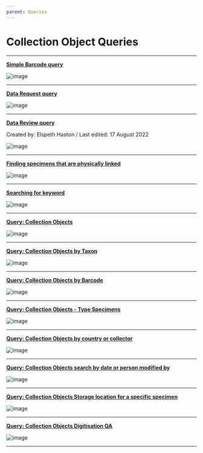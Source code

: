 ```yaml
---
parent: Queries
---
```


# Collection Object Queries

----

**[Simple Barcode query](https://herb-rbge.specifycloud.org/specify/query/155/)**

  ![image](https://user-images.githubusercontent.com/6713716/183645175-5b18a10c-73b3-4e25-818b-6044f4cdd0f5.png)

----

**[Data Request query](https://herb-rbge.specifycloud.org/specify/query/168/)**

  ![image](https://user-images.githubusercontent.com/6713716/183857549-01112352-f281-4fb3-97a0-b8d310070ca7.png)

----

**[Data Review query](https://herb-rbge.specifycloud.org/specify/query/184/)**

Created by: Elspeth Haston / Last edited: 17 August 2022

![image](https://user-images.githubusercontent.com/6713716/185093501-89331663-1321-45d1-b337-bf6308307ebc.png)

----

**[Finding specimens that are physically linked](https://herb-rbge.specifycloud.org/specify/query/91/)**

  ![image](https://user-images.githubusercontent.com/6713716/183645065-4163e329-8354-4ffd-8855-4cefb06a5d32.png)

----
**[Searching for keyword](https://herb-rbge.specifycloud.org/specify/query/92/)**

  ![image](https://user-images.githubusercontent.com/6713716/183645338-165cc730-7c05-4d4e-b0d5-4696b0fc0960.png)

----

**[Query: Collection Objects](https://herb-rbge.specifycloud.org/specify/query/5/)**

  ![image](https://user-images.githubusercontent.com/6713716/183645449-925d3837-7feb-4273-9e62-3fcddd89dddf.png)

----

**[Query: Collection Objects by Taxon](https://herb-rbge.specifycloud.org/specify/query/43/)**

  ![image](https://user-images.githubusercontent.com/6713716/183645584-6bb6146f-4365-4913-9c6f-73c6a7c14a75.png)

----

**[Query: Collection Objects by Barcode](https://herb-rbge.specifycloud.org/specify/query/21/)**

  ![image](https://user-images.githubusercontent.com/6713716/183645686-a5fc130b-dd1d-4d00-b437-cacef6a490fd.png)

----

**[Query: Collection Objects - Type Specimens](https://herb-rbge.specifycloud.org/specify/query/10/)**

  ![image](https://user-images.githubusercontent.com/6713716/183645828-fd627adf-166a-4128-97ed-a453bbb92437.png)

----

**[Query: Collection Objects by country or collector](https://herb-rbge.specifycloud.org/specify/query/8/)**

  ![image](https://user-images.githubusercontent.com/6713716/183645965-93653563-7b77-48b7-92ef-9e545791c74a.png)

----

**[Query: Collection Objects search by date or person modified by](https://herb-rbge.specifycloud.org/specify/query/9/)**

  ![image](https://user-images.githubusercontent.com/6713716/183646075-cd1f54f0-4da2-477d-9845-93805757eedd.png)

----

**[Query: Collection Objects Storage location for a specific specimen](https://herb-rbge.specifycloud.org/specify/query/179/)**

![image](https://user-images.githubusercontent.com/6713716/185075567-cf10362b-e4d7-42bd-8717-6091ba97510a.png)

----

**[Query: Collection Objects Digitisation QA](https://herb-rbge.specifycloud.org/specify/query/166/)**

![image](https://user-images.githubusercontent.com/6713716/183856520-15b7a52a-cb4c-460a-9b3d-a4188d6cc94e.png)

----
